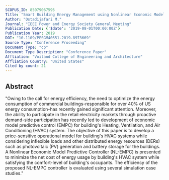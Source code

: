 ```yaml
---
SCOPUS_ID: 85079067595
Title: "Smart Building Energy Management using Nonlinear Economic Model Predictive Control"
Author: "Ostadijafari M."
Journal: "IEEE Power and Energy Society General Meeting"
Publication Date: {'$date': '2019-08-01T00:00:00Z'}
Publication Year: 2019
DOI: "10.1109/PESGM40551.2019.8973669"
Source Type: "Conference Proceeding"
Document Type: "cp"
Document Type Description: "Conference Paper"
Affliation: "Voiland College of Engineering and Architecture"
Affliation Country: "United States"
Cited by count: 21
---
```


## Abstract
"Owing to the call for energy efficiency, the need to optimize the energy consumption of commercial buildings-responsible for over 40% of US energy consumption-has recently gained significant attention. Moreover, the ability to participate in the retail electricity markets through proactive demand-side participation has recently led to development of economic model predictive control (EMPC) for building's Heating, Ventilation, and Air Conditioning (HVAC) system. The objective of this paper is to develop a price-sensitive operational model for building's HVAC systems while considering inflexible loads and other distributed energy resources (DERs) such as photovoltaic (PV) generation and battery storage for the buildings. A Nonlinear Economic Model Predictive Controller (NL-EMPC) is presented to minimize the net cost of energy usage by building's HVAC system while satisfying the comfort-level of building's occupants. The efficiency of the proposed NL-EMPC controller is evaluated using several simulation case studies."
